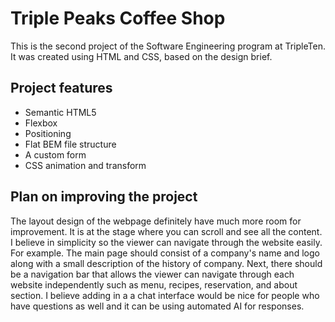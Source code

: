 # Triple Peaks Coffee Shop

This is the second project of the Software Engineering program at TripleTen. It was created using HTML and CSS, based on the design brief.

## Project features

- Semantic HTML5
- Flexbox
- Positioning
- Flat BEM file structure
- A custom form
- CSS animation and transform

## Plan on improving the project

The layout design of the webpage definitely have much more room for improvement. It is at the stage where you can scroll and see all the content. I believe in simplicity so the viewer can navigate through the website easily. For example. The main page should consist of a company's name and logo along with a small description of the history of company. Next, there should be a navigation bar that allows the viewer can navigate through each website independently such as menu, recipes, reservation, and about section. I believe adding in a a chat interface would be nice for people who have questions as well and it can be using automated AI for responses.
